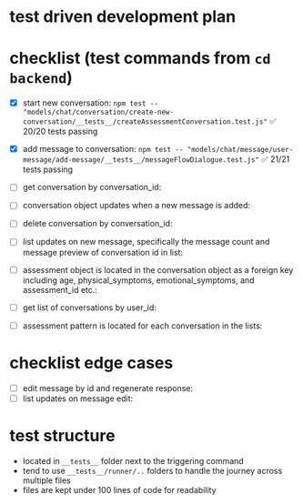 # test driven development plan

# checklist (test commands from `cd backend`)

- [x] start new conversation: `npm test -- "models/chat/conversation/create-new-conversation/__tests__/createAssessmentConversation.test.js"` ✅ 20/20 tests passing
- [x] add message to conversation: `npm test -- "models/chat/message/user-message/add-message/__tests__/messageFlowDialogue.test.js"` ✅ 21/21 tests passing 

- [ ] get conversation by conversation_id:
- [ ] conversation object updates when a new message is added:
- [ ] delete conversation by conversation_id:
  
- [ ] list updates on new message, specifically the message count and message preview of conversation id in list:
- [ ] assessment object is located in the conversation object as a foreign key including age, physical_symptoms, emotional_symptoms, and assessment_id etc.:
  
- [ ] get list of conversations by user_id:
- [ ] assessment pattern is located for each conversation in the lists:


# checklist edge cases

- [ ] edit message by id and regenerate response:
- [ ] list updates on message edit:

# test structure

- located in `__tests__` folder next to the triggering command
- tend to use `__tests__/runner/..` folders to handle the journey across multiple files
- files are kept under 100 lines of code for readability